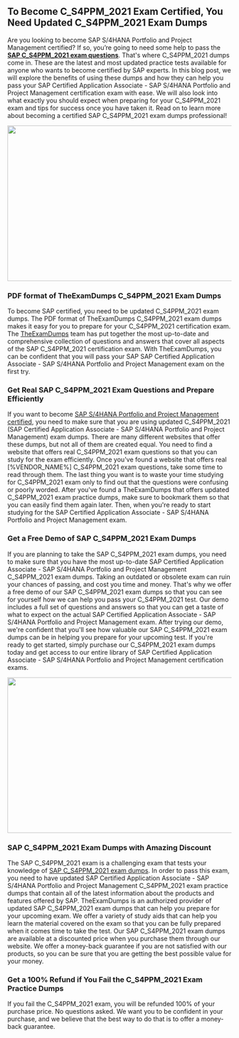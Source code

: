 <h2><strong>To Become C_S4PPM_2021 Exam Certified, You Need Updated C_S4PPM_2021 Exam Dumps</strong></h2> <p>Are you looking to become SAP S/4HANA Portfolio and Project Management certified? If so, you’re going to need some help to pass the <strong><a href="https://www.theexamdumps.com/sap/c_s4ppm_2021-exam-questions">SAP C_S4PPM_2021 exam questions</a></strong>. That's where C_S4PPM_2021 dumps come in. These are the latest and most updated practice tests available for anyone who wants to become certified by SAP experts. In this blog post, we will explore the benefits of using these dumps and how they can help you pass your SAP Certified Application Associate - SAP S/4HANA Portfolio and Project Management certification exam with ease. We will also look into what exactly you should expect when preparing for your C_S4PPM_2021 exam and tips for success once you have taken it. Read on to learn more about becoming a certified SAP C_S4PPM_2021 exam dumps professional!</p> <p><img alt="" src="https://www.certcollections.com/uploads/content/image_1_.jpg" style="height:350px; width:750px" /></p> <h3><strong>PDF format of TheExamDumps C_S4PPM_2021 Exam Dumps</strong></h3> <p>To become SAP certified, you need to be updated C_S4PPM_2021 exam dumps. The PDF format of TheExamDumps C_S4PPM_2021 exam dumps makes it easy for you to prepare for your C_S4PPM_2021 certification exam. The <a href="https://www.theexamdumps.com/">TheExamDumps</a> team has put together the most up-to-date and comprehensive collection of questions and answers that cover all aspects of the SAP C_S4PPM_2021 certification exam. With TheExamDumps, you can be confident that you will pass your SAP SAP Certified Application Associate - SAP S/4HANA Portfolio and Project Management exam on the first try.</p> <h3><strong>Get Real SAP C_S4PPM_2021 Exam Questions and Prepare Efficiently</strong></h3> <p>If you want to become <a href="https://www.theexamdumps.com/sap-s-4hana-portfolio-and-project-management-exam-dumps">SAP S/4HANA Portfolio and Project Management certified</a>, you need to make sure that you are using updated C_S4PPM_2021 (SAP Certified Application Associate - SAP S/4HANA Portfolio and Project Management) exam dumps. There are many different websites that offer these dumps, but not all of them are created equal. You need to find a website that offers real C_S4PPM_2021 exam questions so that you can study for the exam efficiently. Once you've found a website that offers real [%VENDOR_NAME%] C_S4PPM_2021 exam questions, take some time to read through them. The last thing you want is to waste your time studying for C_S4PPM_2021 exam only to find out that the questions were confusing or poorly worded. After you've found a TheExamDumps that offers updated C_S4PPM_2021 exam practice dumps, make sure to bookmark them so that you can easily find them again later. Then, when you're ready to start studying for the SAP Certified Application Associate - SAP S/4HANA Portfolio and Project Management exam.</p> <h3><strong>Get a Free Demo of SAP C_S4PPM_2021 Exam Dumps</strong></h3> <p>If you are planning to take the SAP C_S4PPM_2021 exam dumps, you need to make sure that you have the most up-to-date SAP Certified Application Associate - SAP S/4HANA Portfolio and Project Management C_S4PPM_2021 exam dumps. Taking an outdated or obsolete exam can ruin your chances of passing, and cost you time and money. That's why we offer a free demo of our SAP C_S4PPM_2021 exam dumps so that you can see for yourself how we can help you pass your C_S4PPM_2021 test. Our demo includes a full set of questions and answers so that you can get a taste of what to expect on the actual SAP Certified Application Associate - SAP S/4HANA Portfolio and Project Management exam. After trying our demo, we're confident that you'll see how valuable our SAP C_S4PPM_2021 exam dumps can be in helping you prepare for your upcoming test. If you're ready to get started, simply purchase our C_S4PPM_2021 exam dumps today and get access to our entire library of SAP Certified Application Associate - SAP S/4HANA Portfolio and Project Management certification exams.</p> <p><img alt="" src="https://www.certcollections.com/uploads/content/image_2.jpg" style="height:350px; width:750px" /></p> <h3><strong>SAP C_S4PPM_2021 Exam Dumps with Amazing Discount</strong></h3> <p>The SAP C_S4PPM_2021 exam is a challenging exam that tests your knowledge of <a href="https://www.theexamdumps.com/sap/c_s4ppm_2021-exam-questions">SAP C_S4PPM_2021 exam dumps</a>. In order to pass this exam, you need to have updated SAP Certified Application Associate - SAP S/4HANA Portfolio and Project Management C_S4PPM_2021 exam practice dumps that contain all of the latest information about the products and features offered by SAP. TheExamDumps is an authorized provider of updated SAP C_S4PPM_2021 exam dumps that can help you prepare for your upcoming exam. We offer a variety of study aids that can help you learn the material covered on the exam so that you can be fully prepared when it comes time to take the test. Our SAP C_S4PPM_2021 exam dumps are available at a discounted price when you purchase them through our website. We offer a money-back guarantee if you are not satisfied with our products, so you can be sure that you are getting the best possible value for your money.</p> <h3><strong>Get a 100% Refund if You Fail the C_S4PPM_2021 Exam Practice Dumps</strong></h3> <p>If you fail the C_S4PPM_2021 exam, you will be refunded 100% of your purchase price. No questions asked. We want you to be confident in your purchase, and we believe that the best way to do that is to offer a money-back guarantee.</p>

